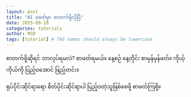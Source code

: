 ```yaml
---
layout: post
title: "AI ခေတ်မှာ စာတက်ဖို့လိုပြီ"
date: 2025-09-18
categories: tutorials
author: MSD
tags: [tutorial] # TAG names should always be lowercase
---
```


စာတက်ဖို့ဆိုရင် ဘာလုပ်ရမလဲ?
စာဖတ်ရမယ်။ 
နေ့စဉ် နေ့တိုင်း စာမှန်မှန်ဖတ်။
ကိုယ့်ကိုယ်ကို ပြည့်ဝအောင် ဖြည့်တင်း။

ရုပ်ပိုင်းဆိုင်ရာရော စိတ်ပိုင်းဆိုင်ရာပါ ပြည့်ဝတဲ့သူဖြစ်စေဖို့ စာဖတ်ကြစို့။